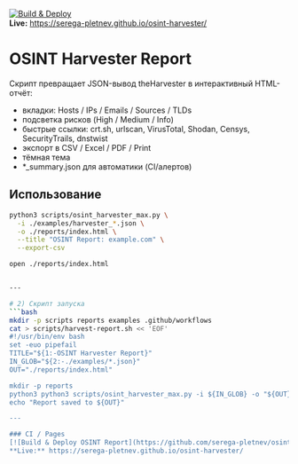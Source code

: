 [![Build & Deploy](https://github.com/serega-pletnev/osint-harvester/actions/workflows/build_pages.yml/badge.svg)](https://github.com/serega-pletnev/osint-harvester/actions/workflows/build_pages.yml)  
**Live:** https://serega-pletnev.github.io/osint-harvester/

# OSINT Harvester Report

Скрипт превращает JSON-вывод theHarvester в интерактивный HTML-отчёт:
- вкладки: Hosts / IPs / Emails / Sources / TLDs
- подсветка рисков (High / Medium / Info)
- быстрые ссылки: crt.sh, urlscan, VirusTotal, Shodan, Censys, SecurityTrails, dnstwist
- экспорт в CSV / Excel / PDF / Print
- тёмная тема
- *_summary.json для автоматики (CI/алертов)

## Использование
```bash
python3 scripts/osint_harvester_max.py \
  -i ./examples/harvester_*.json \
  -o ./reports/index.html \
  --title "OSINT Report: example.com" \
  --export-csv

open ./reports/index.html


---

# 2) Скрипт запуска
```bash
mkdir -p scripts reports examples .github/workflows
cat > scripts/harvest-report.sh << 'EOF'
#!/usr/bin/env bash
set -euo pipefail
TITLE="${1:-OSINT Harvester Report}"
IN_GLOB="${2:-./examples/*.json}"
OUT="./reports/index.html"

mkdir -p reports
python3 python3 scripts/osint_harvester_max.py -i ${IN_GLOB} -o "${OUT}" --title "${TITLE}" --export-csv
echo "Report saved to ${OUT}"

---

### CI / Pages
[![Build & Deploy OSINT Report](https://github.com/serega-pletnev/osint-harvester/actions/workflows/build_pages.yml/badge.svg)](https://github.com/serega-pletnev/osint-harvester/actions/workflows/build_pages.yml)
**Live:** https://serega-pletnev.github.io/osint-harvester/
